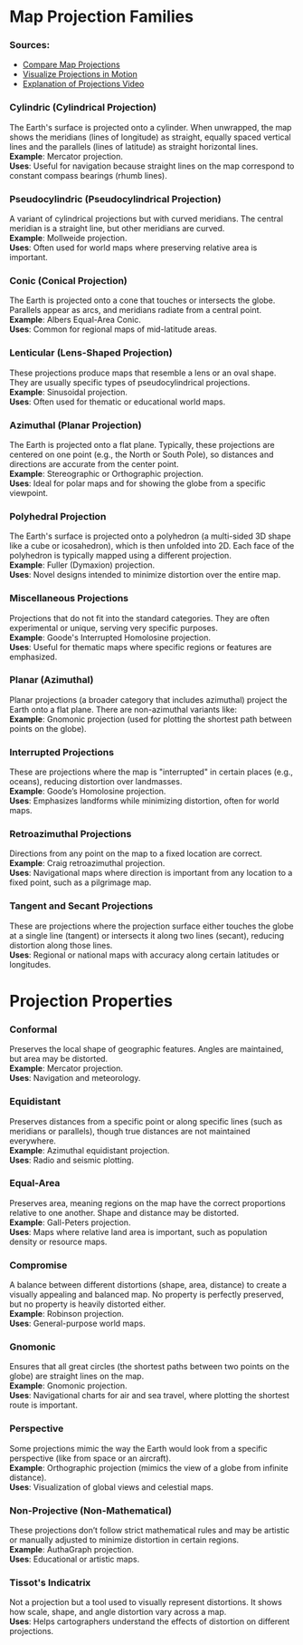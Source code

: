 # Map Projection Families

### Sources: 
- [Compare Map Projections](https://map-projections.net/imglist.php)
- [Visualize Projections in Motion](https://www.jasondavies.com/maps/transition/)
- [Explanation of Projections Video](https://www.youtube.com/watch?v=bpp0xCknQAQ&ab_channel=KuvinaSaydaki)

### Cylindric (Cylindrical Projection)
The Earth's surface is projected onto a cylinder. When unwrapped, the map shows the meridians (lines of longitude) as straight, equally spaced vertical lines and the parallels (lines of latitude) as straight horizontal lines.  
**Example**: Mercator projection.  
**Uses**: Useful for navigation because straight lines on the map correspond to constant compass bearings (rhumb lines).

### Pseudocylindric (Pseudocylindrical Projection)
A variant of cylindrical projections but with curved meridians. The central meridian is a straight line, but other meridians are curved.  
**Example**: Mollweide projection.  
**Uses**: Often used for world maps where preserving relative area is important.

### Conic (Conical Projection)
The Earth is projected onto a cone that touches or intersects the globe. Parallels appear as arcs, and meridians radiate from a central point.  
**Example**: Albers Equal-Area Conic.  
**Uses**: Common for regional maps of mid-latitude areas.

### Lenticular (Lens-Shaped Projection)
These projections produce maps that resemble a lens or an oval shape. They are usually specific types of pseudocylindrical projections.  
**Example**: Sinusoidal projection.  
**Uses**: Often used for thematic or educational world maps.

### Azimuthal (Planar Projection)
The Earth is projected onto a flat plane. Typically, these projections are centered on one point (e.g., the North or South Pole), so distances and directions are accurate from the center point.  
**Example**: Stereographic or Orthographic projection.  
**Uses**: Ideal for polar maps and for showing the globe from a specific viewpoint.

### Polyhedral Projection
The Earth's surface is projected onto a polyhedron (a multi-sided 3D shape like a cube or icosahedron), which is then unfolded into 2D. Each face of the polyhedron is typically mapped using a different projection.  
**Example**: Fuller (Dymaxion) projection.  
**Uses**: Novel designs intended to minimize distortion over the entire map.

### Miscellaneous Projections
Projections that do not fit into the standard categories. They are often experimental or unique, serving very specific purposes.  
**Example**: Goode's Interrupted Homolosine projection.  
**Uses**: Useful for thematic maps where specific regions or features are emphasized.

### Planar (Azimuthal)
Planar projections (a broader category that includes azimuthal) project the Earth onto a flat plane. There are non-azimuthal variants like:  
**Example**: Gnomonic projection (used for plotting the shortest path between points on the globe).

### Interrupted Projections
These are projections where the map is "interrupted" in certain places (e.g., oceans), reducing distortion over landmasses.  
**Example**: Goode’s Homolosine projection.  
**Uses**: Emphasizes landforms while minimizing distortion, often for world maps.

### Retroazimuthal Projections
Directions from any point on the map to a fixed location are correct.  
**Example**: Craig retroazimuthal projection.  
**Uses**: Navigational maps where direction is important from any location to a fixed point, such as a pilgrimage map.

### Tangent and Secant Projections
These are projections where the projection surface either touches the globe at a single line (tangent) or intersects it along two lines (secant), reducing distortion along those lines.  
**Uses**: Regional or national maps with accuracy along certain latitudes or longitudes.

# Projection Properties

### Conformal
Preserves the local shape of geographic features. Angles are maintained, but area may be distorted.  
**Example**: Mercator projection.  
**Uses**: Navigation and meteorology.

### Equidistant
Preserves distances from a specific point or along specific lines (such as meridians or parallels), though true distances are not maintained everywhere.  
**Example**: Azimuthal equidistant projection.  
**Uses**: Radio and seismic plotting.

### Equal-Area
Preserves area, meaning regions on the map have the correct proportions relative to one another. Shape and distance may be distorted.  
**Example**: Gall-Peters projection.  
**Uses**: Maps where relative land area is important, such as population density or resource maps.

### Compromise
A balance between different distortions (shape, area, distance) to create a visually appealing and balanced map. No property is perfectly preserved, but no property is heavily distorted either.  
**Example**: Robinson projection.  
**Uses**: General-purpose world maps.

### Gnomonic
Ensures that all great circles (the shortest paths between two points on the globe) are straight lines on the map.  
**Example**: Gnomonic projection.  
**Uses**: Navigational charts for air and sea travel, where plotting the shortest route is important.

### Perspective
Some projections mimic the way the Earth would look from a specific perspective (like from space or an aircraft).  
**Example**: Orthographic projection (mimics the view of a globe from infinite distance).  
**Uses**: Visualization of global views and celestial maps.

### Non-Projective (Non-Mathematical)
These projections don’t follow strict mathematical rules and may be artistic or manually adjusted to minimize distortion in certain regions.  
**Example**: AuthaGraph projection.  
**Uses**: Educational or artistic maps.

### Tissot's Indicatrix
Not a projection but a tool used to visually represent distortions. It shows how scale, shape, and angle distortion vary across a map.  
**Uses**: Helps cartographers understand the effects of distortion on different projections.
